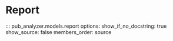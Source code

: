 # Report

::: pub_analyzer.models.report
    options:
        show_if_no_docstring: true
        show_source: false
        members_order: source
